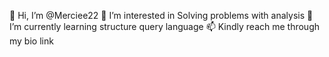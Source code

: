 👋 Hi, I’m @Merciee22
👀 I’m interested in Solving problems with analysis 
🌱 I’m currently learning structure query language 
📫 Kindly reach me through my bio link 


